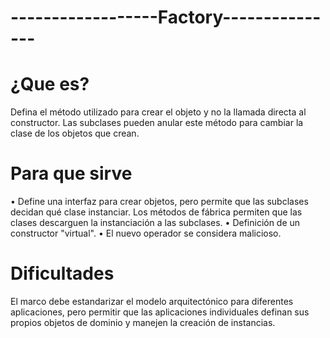 # ------------------Factory--------------- #
# ¿Que es?
Defina el método utilizado para crear el objeto y no la llamada directa al constructor. Las subclases pueden anular este método para cambiar la clase de los objetos que crean.
# Para que sirve
•	Define una interfaz para crear objetos, pero permite que las subclases decidan qué clase instanciar. Los métodos de fábrica permiten que las clases descarguen la instanciación a las subclases.
•	Definición de un constructor "virtual".
•	El nuevo operador se considera malicioso.
# Dificultades
El marco debe estandarizar el modelo arquitectónico para diferentes aplicaciones, pero permitir que las aplicaciones individuales definan sus propios objetos de dominio y manejen la creación de instancias.
